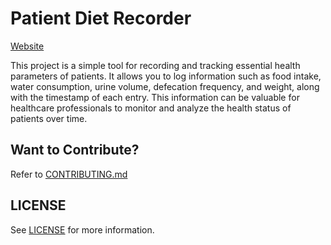 # Patient Diet Recorder

[Website](https://lifeadventurer.github.io/patient-diet-recorder)

This project is a simple tool for recording and tracking essential health parameters of patients. It allows you to log information such as food intake, water consumption, urine volume, defecation frequency, and weight, along with the timestamp of each entry. This information can be valuable for healthcare professionals to monitor and analyze the health status of patients over time.

## Want to Contribute?

Refer to [CONTRIBUTING.md](./CONTRIBUTING.md)

## LICENSE

See [LICENSE](./LICENSE) for more information.
